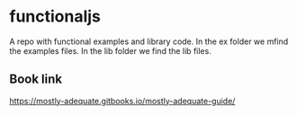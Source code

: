 # functionaljs
A repo with functional examples and library code.
In the ex folder we mfind the examples files.
In the lib folder we find the lib files.


## Book link
https://mostly-adequate.gitbooks.io/mostly-adequate-guide/